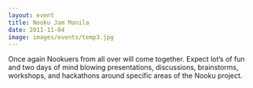 ```yaml
---
layout: event
title: Nooku Jam Manila
date: 2011-11-04
image: images/events/temp3.jpg
---
```


Once again Nookuers from all over will come together. Expect lot’s of fun and two days of mind blowing presentations,
discussions, brainstorms, workshops, and hackathons around specific areas of the Nooku project.